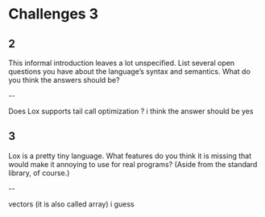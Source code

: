 # Challenges 3

## 2

This informal introduction leaves a lot unspecified. List several open questions you have about the language’s syntax and semantics. What do you think the answers should be?

--

Does Lox supports tail call optimization ? i think the answer should be yes

## 3
Lox is a pretty tiny language. What features do you think it is missing that would make it annoying to use for real programs? (Aside from the standard library, of course.)

--

vectors (it is also called array) i guess

